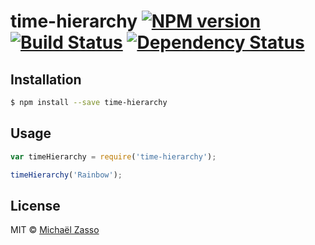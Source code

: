 # time-hierarchy [![NPM version][npm-image]][npm-url] [![Build Status][travis-image]][travis-url] [![Dependency Status][daviddm-image]][daviddm-url]
> 

## Installation

```sh
$ npm install --save time-hierarchy
```

## Usage

```js
var timeHierarchy = require('time-hierarchy');

timeHierarchy('Rainbow');
```
## License

MIT © [Michaël Zasso]()


[npm-image]: https://badge.fury.io/js/time-hierarchy.svg
[npm-url]: https://npmjs.org/package/time-hierarchy
[travis-image]: https://travis-ci.org/neptunjs/time-hierarchy.svg?branch=master
[travis-url]: https://travis-ci.org/neptunjs/time-hierarchy
[daviddm-image]: https://david-dm.org/neptunjs/time-hierarchy.svg?theme=shields.io
[daviddm-url]: https://david-dm.org/neptunjs/time-hierarchy
